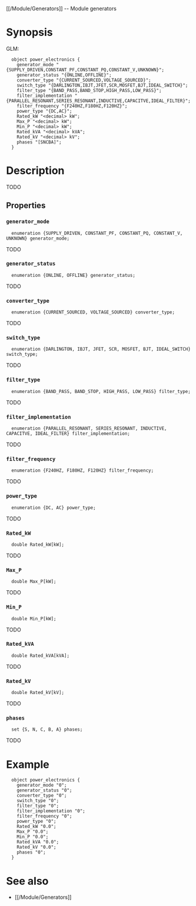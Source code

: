 [[/Module/Generators]] -- Module generators

# Synopsis
GLM:
~~~
  object power_electronics {
    generator_mode "{SUPPLY_DRIVEN,CONSTANT_PF,CONSTANT_PQ,CONSTANT_V,UNKNOWN}";
    generator_status "{ONLINE,OFFLINE}";
    converter_type "{CURRENT_SOURCED,VOLTAGE_SOURCED}";
    switch_type "{DARLINGTON,IBJT,JFET,SCR,MOSFET,BJT,IDEAL_SWITCH}";
    filter_type "{BAND_PASS,BAND_STOP,HIGH_PASS,LOW_PASS}";
    filter_implementation "{PARALLEL_RESONANT,SERIES_RESONANT,INDUCTIVE,CAPACITVE,IDEAL_FILTER}";
    filter_frequency "{F240HZ,F180HZ,F120HZ}";
    power_type "{DC,AC}";
    Rated_kW "<decimal> kW";
    Max_P "<decimal> kW";
    Min_P "<decimal> kW";
    Rated_kVA "<decimal> kVA";
    Rated_kV "<decimal> kV";
    phases "[SNCBA]";
  }
~~~

# Description

TODO

## Properties

### `generator_mode`
~~~
  enumeration {SUPPLY_DRIVEN, CONSTANT_PF, CONSTANT_PQ, CONSTANT_V, UNKNOWN} generator_mode;
~~~

TODO

### `generator_status`
~~~
  enumeration {ONLINE, OFFLINE} generator_status;
~~~

TODO

### `converter_type`
~~~
  enumeration {CURRENT_SOURCED, VOLTAGE_SOURCED} converter_type;
~~~

TODO

### `switch_type`
~~~
  enumeration {DARLINGTON, IBJT, JFET, SCR, MOSFET, BJT, IDEAL_SWITCH} switch_type;
~~~

TODO

### `filter_type`
~~~
  enumeration {BAND_PASS, BAND_STOP, HIGH_PASS, LOW_PASS} filter_type;
~~~

TODO

### `filter_implementation`
~~~
  enumeration {PARALLEL_RESONANT, SERIES_RESONANT, INDUCTIVE, CAPACITVE, IDEAL_FILTER} filter_implementation;
~~~

TODO

### `filter_frequency`
~~~
  enumeration {F240HZ, F180HZ, F120HZ} filter_frequency;
~~~

TODO

### `power_type`
~~~
  enumeration {DC, AC} power_type;
~~~

TODO

### `Rated_kW`
~~~
  double Rated_kW[kW];
~~~

TODO

### `Max_P`
~~~
  double Max_P[kW];
~~~

TODO

### `Min_P`
~~~
  double Min_P[kW];
~~~

TODO

### `Rated_kVA`
~~~
  double Rated_kVA[kVA];
~~~

TODO

### `Rated_kV`
~~~
  double Rated_kV[kV];
~~~

TODO

### `phases`
~~~
  set {S, N, C, B, A} phases;
~~~

TODO

# Example

~~~
  object power_electronics {
    generator_mode "0";
    generator_status "0";
    converter_type "0";
    switch_type "0";
    filter_type "0";
    filter_implementation "0";
    filter_frequency "0";
    power_type "0";
    Rated_kW "0.0";
    Max_P "0.0";
    Min_P "0.0";
    Rated_kVA "0.0";
    Rated_kV "0.0";
    phases "0";
  }
~~~

# See also
* [[/Module/Generators]]

